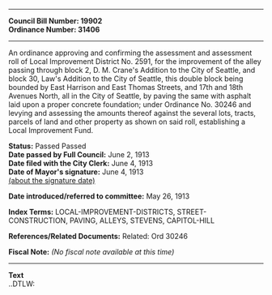* * * * *  
  
**Council Bill Number: [](#h0)[](#h2)19902**   
**Ordinance Number: 31406**  
  
* * * * *  
  
An ordinance approving and confirming the assessment and assessment roll of Local Improvement District No. 2591, for the improvement of the alley passing through block 2, D. M. Crane's Addition to the City of Seattle, and block 30, Law's Addition to the City of Seattle, this double block being bounded by East Harrison and East Thomas Streets, and 17th and 18th Avenues North, all in the City of Seattle, by paving the same with asphalt laid upon a proper concrete foundation; under Ordinance No. 30246 and levying and assessing the amounts thereof against the several lots, tracts, parcels of land and other property as shown on said roll, establishing a Local Improvement Fund.  
  
**Status:** Passed Passed   
**Date passed by Full Council:** June 2, 1913   
**Date filed with the City Clerk:** June 4, 1913   
**Date of Mayor's signature:** June 4, 1913   
[(about the signature date)](/~public/approvaldate.htm)   
  
  
**Date introduced/referred to committee:** May 26, 1913   
  
**Index Terms:** LOCAL-IMPROVEMENT-DISTRICTS, STREET-CONSTRUCTION, PAVING, ALLEYS, STEVENS, CAPITOL-HILL  
  
**References/Related Documents:** Related: Ord 30246  
  
**Fiscal Note:** *(No fiscal note available at this time)*  
  
* * * * *  
  
**Text**  
    ..DTLW:  
